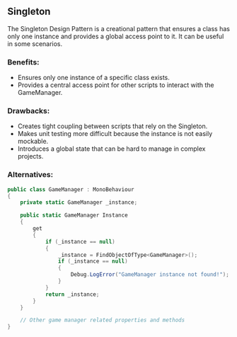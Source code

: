 ## Singleton

The Singleton Design Pattern is a creational pattern that ensures a class has only
one instance and provides a global access point to it. It can be 
useful in some scenarios.

### Benefits:
* Ensures only one instance of a specific class exists.
* Provides a central access point for other scripts to interact with the GameManager.
### Drawbacks:

* Creates tight coupling between scripts that rely on the Singleton.
* Makes unit testing more difficult because the instance is not easily mockable.
* Introduces a global state that can be hard to manage in complex projects.
### Alternatives:


```csharp
public class GameManager : MonoBehaviour
{
    private static GameManager _instance;

    public static GameManager Instance
    {
        get
        {
            if (_instance == null)
            {
                _instance = FindObjectOfType<GameManager>();
                if (_instance == null)
                {
                    Debug.LogError("GameManager instance not found!");
                }
            }
            return _instance;
        }
    }

    // Other game manager related properties and methods
}
```